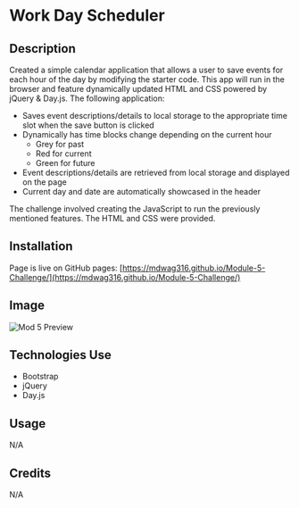 # Work Day Scheduler

## Description

Created a simple calendar application that allows a user to save events for each hour of the day by modifying the starter code. This app will run in the browser and feature dynamically updated HTML and CSS powered by jQuery & Day.js. The following application:
-	Saves event descriptions/details to local storage to the appropriate time slot when the save button is clicked
-	Dynamically has time blocks change depending on the current hour
    -	Grey for past
    -	Red for current
    -	Green for future
-	Event descriptions/details are retrieved from local storage and displayed on the page
-	Current day and date are automatically showcased in the header

The challenge involved creating the JavaScript to run the previously mentioned features. The HTML and CSS were provided. 



## Installation

Page is live on GitHub pages: [https://mdwag316.github.io/Module-5-Challenge/](https://mdwag316.github.io/Module-5-Challenge/)

## Image

![Mod 5 Preview](https://github.com/Mdwag316/Module-5-Challenge/blob/main/assets/images/1.png)

## Technologies Use

- Bootstrap
- jQuery
- Day.js


## Usage

N/A

## Credits

N/A